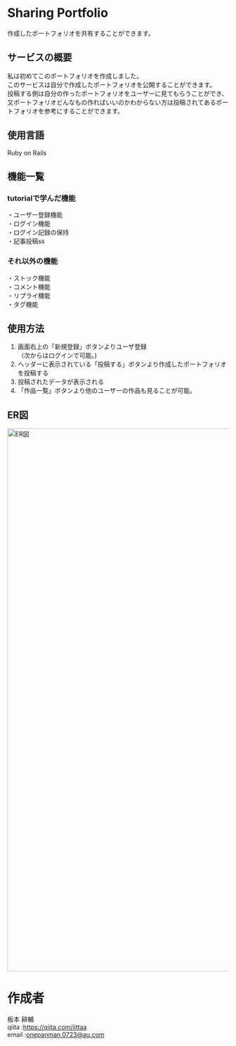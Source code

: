 # Sharing Portfolio
作成したポートフォリオを共有することができます。  
  
## サービスの概要
私は初めてこのポートフォリオを作成しました。  
このサービスは自分で作成したポートフォリオを公開することができます。  
投稿する側は自分の作ったポートフォリオをユーザーに見てもらうことができ、又ポートフォリオどんなもの作ればいいのかわからない方は投稿されてあるポートフォリオを参考にすることができます。
  
## 使用言語
Ruby on Rails  
  
## 機能一覧
### tutorialで学んだ機能
・ユーザー登録機能  
・ログイン機能  
・ログイン記録の保持  
・記事投稿ss  
 
### それ以外の機能
・ストック機能  
・コメント機能  
・リプライ機能  
・タグ機能  
  
## 使用方法
1. 画面右上の「新規登録」ボタンよりユーザ登録  
（次からはログインで可能。)  
2. ヘッダーに表示されている「投稿する」ボタンより作成したポートフォリオを投稿する  
3. 投稿されたデータが表示される  
4. 「作品一覧」ボタンより他のユーザーの作品も見ることが可能。  
 
## ER図
<img width="1236" alt="ER図" src="https://user-images.githubusercontent.com/72332802/113408128-c499aa00-93e9-11eb-9ace-dd9d8117a51e.png">


# 作成者
板本 耕輔  
qiita :https://qiita.com/iittaa  
email :onepanman.0723@au.com  
